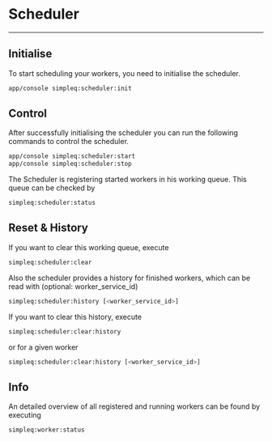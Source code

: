 # Scheduler

***

## Initialise

To start scheduling your workers, you need to initialise the scheduler.

```sh
app/console simpleq:scheduler:init
```

## Control

After successfully initialising the scheduler you can run the following commands to control the scheduler.

```sh
app/console simpleq:scheduler:start
app/console simpleq:scheduler:stop
```

The Scheduler is registering started workers in his working queue. This queue can be checked by 

```sh
simpleq:scheduler:status
```

## Reset & History

If you want to clear this working queue, execute

```sh
simpleq:scheduler:clear
```

Also the scheduler provides a history for finished workers, which can be read with (optional: worker_service_id)

```sh
simpleq:scheduler:history [<worker_service_id>]
```

If you want to clear this history, execute

```sh
simpleq:scheduler:clear:history
```

or for a given worker

```sh
simpleq:scheduler:clear:history [<worker_service_id>]
```

## Info

An detailed overview of all registered and running workers can be found by executing

```sh
simpleq:worker:status
```
